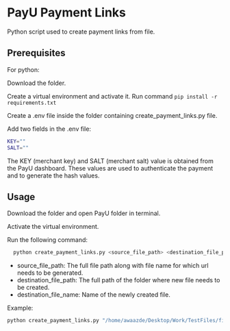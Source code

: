 
# PayU Payment Links

Python script used to create payment links from file.

## Prerequisites
For python:

Download the folder.

Create a virtual environment and activate it. Run command `pip install -r requirements.txt`

Create a .env file inside the folder containing create_payment_links.py file.

Add two fields in the .env file:
```bash
KEY=""
SALT=""
```
The KEY (merchant key) and SALT (merchant salt) value is obtained from the PayU dashboard.
These values are used to authenticate the payment and to generate the hash values.


## Usage

Download the folder and open PayU folder in terminal.

Activate the virtual environment.

Run the following command:

```bash
  python create_payment_links.py <source_file_path> <destination_file_path> <destination_file_name>
```

- source_file_path: The full file path along with file name for which url needs to be generated.
- destination_file_path: The full path of the folder where new file needs to be created.
- destination_file_name: Name of the newly created file.

Example:
```bash
python create_payment_links.py "/home/awaazde/Desktop/Work/TestFiles/file1.csv" "/home/awaazde/Download" "new_file123"
```
